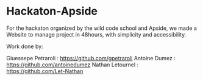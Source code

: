 # Hackaton-Apside

For the hackaton organized by the wild code school and Apside, we made a Website to manage project in 48hours, with simplicity and accessibility.

Work done by: 

Giuessepe Petraroli : https://github.com/gpetraroli
Antoine Dumez : https://github.com/antoinedumez
Nathan Letournel : https://github.com/Let-Nathan
